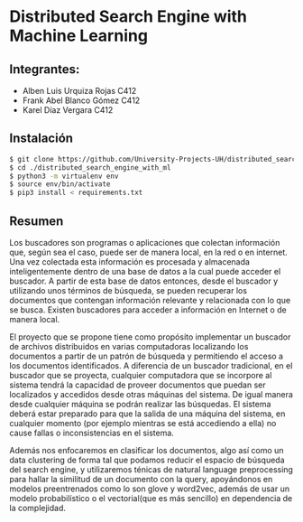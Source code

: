 # Distributed Search Engine with Machine Learning

## Integrantes:
- Alben Luis Urquiza Rojas C412
- Frank Abel Blanco Gómez C412
- Karel Díaz Vergara C412


## Instalación
``` bash
$ git clone https://github.com/University-Projects-UH/distributed_search_engine_with_ml
$ cd ./distributed_search_engine_with_ml
$ python3 -m virtualenv env
$ source env/bin/activate
$ pip3 install < requirements.txt
```

## Resumen
Los buscadores son programas o aplicaciones que colectan información que, según sea el caso, puede ser de manera local, en la red o en internet. Una vez colectada esta información es procesada y almacenada inteligentemente dentro de una base de datos a la cual puede acceder el buscador. A partir de esta base de datos entonces, desde el buscador y utilizando unos términos de búsqueda, se pueden recuperar los documentos que contengan información relevante y relacionada con lo que se busca. Existen buscadores para acceder a información en Internet o de manera local.  

El proyecto que se propone tiene como propósito implementar un buscador de archivos distribuidos en varias computadoras localizando los documentos a partir de un patrón de búsqueda y permitiendo el acceso a los documentos identificados. A diferencia de un buscador tradicional, en el buscador que se proyecta, cualquier computadora que se incorpore al sistema tendrá la capacidad de proveer documentos que puedan ser localizados y accedidos desde otras máquinas del sistema. De igual manera desde cualquier máquina se podrán realizar las búsquedas. El sistema deberá estar preparado para que la salida de una máquina del sistema, en cualquier momento (por ejemplo mientras se está accediendo a ella) no cause fallas o inconsistencias en el sistema.  

Además nos enfocaremos en clasificar los documentos, algo así como un data clustering de forma tal que podamos reducir el espacio de búsqueda del search engine, y utilizaremos ténicas de natural language preprocessing para hallar la similitud de un documento con la query, apoyándonos en modelos preentrenados como lo son glove y word2vec, además de usar un modelo probabilístico o el vectorial(que es más sencillo) en dependencia de la complejidad.
